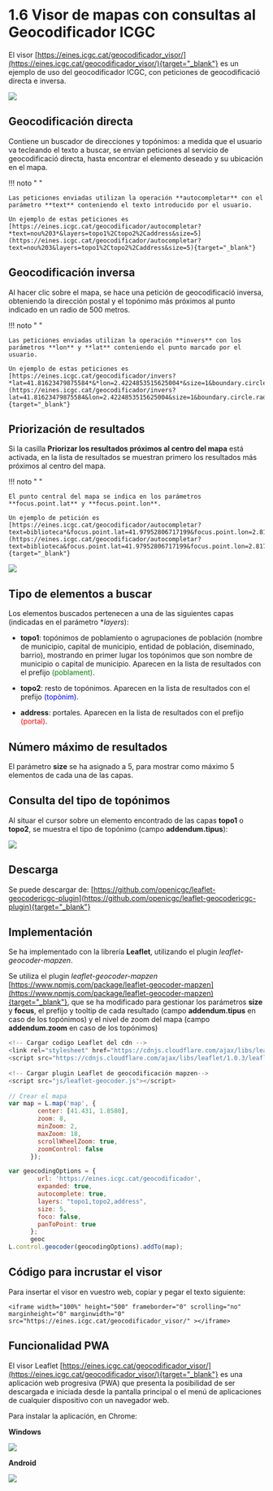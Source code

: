 # 1.6 Visor de mapas con consultas al Geocodificador ICGC

El visor [https://eines.icgc.cat/geocodificador_visor/](https://eines.icgc.cat/geocodificador_visor/){target="_blank"} es un ejemplo de uso del geocodificador ICGC, con peticiones de geocodificació directa e inversa.

![](../img/visorSencer.png)

## Geocodificación directa

Contiene un buscador de direcciones y topónimos: a medida que el usuario va tecleando el texto a buscar, se envían peticiones al servicio de geocodificació directa, hasta encontrar el elemento deseado y su ubicación en el mapa.

!!! noto " "

    Las peticiones enviadas utilizan la operación **autocompletar** con el parámetro **text** conteniendo el texto introducido por el usuario. 
    
    Un ejemplo de estas peticiones es [https://eines.icgc.cat/geocodificador/autocompletar?*text=nou%203*&layers=topo1%2Ctopo2%2Caddress&size=5](https://eines.icgc.cat/geocodificador/autocompletar?text=nou%203&layers=topo1%2Ctopo2%2Caddress&size=5){target="_blank"}


## Geocodificación inversa

Al hacer clic sobre el mapa, se hace una petición de geocodificació inversa, obteniendo la dirección postal y el topónimo más próximos al punto indicado en un radio de 500 metros.

!!! noto " "

    Las peticiones enviadas utilizan la operación **invers** con los parámetros **lon** y **lat** conteniendo el punto marcado por el usuario. 
    
    Un ejemplo de estas peticiones es [https://eines.icgc.cat/geocodificador/invers?*lat=41.81623479875584*&*lon=2.4224853515625004*&size=1&boundary.circle.radius=0.5&layers=topo2,address](https://eines.icgc.cat/geocodificador/invers?lat=41.81623479875584&lon=2.4224853515625004&size=1&boundary.circle.radius=0.5&layers=topo2,address){target="_blank"}


## Priorización de resultados

Si la casilla **Priorizar los resultados próximos al centro del mapa** está activada, en la lista de resultados se muestran primero los resultados más próximos al centro del mapa.

!!! noto " "

    El punto central del mapa se indica en los parámetros **focus.point.lat** y **focus.point.lon**. 
    
    Un ejemplo de petición es  [https://eines.icgc.cat/geocodificador/autocompletar?text=biblioteca*&focus.point.lat=41.97952806717199&focus.point.lon=2.8178000450134277*&layers=topo1%2Ctopo2%2Caddress&size=5](https://eines.icgc.cat/geocodificador/autocompletar?text=biblioteca&focus.point.lat=41.97952806717199&focus.point.lon=2.8178000450134277&layers=topo1%2Ctopo2%2Caddress&size=5){target="_blank"}

![](../img/visorPrioritzarDoble.png)

## Tipo de elementos a buscar

Los elementos buscados pertenecen a una de las siguientes capas (indicadas en el parámetro **layers*):

* **topo1**: topónimos de poblamiento o agrupaciones de población (nombre de municipio, capital de municipio, entidad de población, diseminado, barrio), mostrando en primer lugar los topónimos que son nombre de municipio o capital de municipio.
Aparecen en la lista de resultados con el prefijo <span style="color:green">(poblament)</span>.

* **topo2**: resto de topónimos.
Aparecen en la lista de resultados con el prefijo <span style="color:blue">(topònim)</span>.

* **address**: portales.
Aparecen en la lista de resultados con el prefijo <span style="color:red">(portal)</span>.

## Número máximo de resultados

El parámetro **size** se ha asignado a 5, para mostrar como máximo 5 elementos de cada una de las capas.

## Consulta del tipo de topónimos

Al situar el cursor sobre un elemento encontrado de las capas **topo1** o **topo2**, se muestra el tipo de topónimo (campo **addendum.tipus**):

![](../img/tipusToponimsVisor.png)

## Descarga

Se puede descargar de:  [https://github.com/openicgc/leaflet-geocodericgc-plugin](https://github.com/openicgc/leaflet-geocodericgc-plugin){target="_blank"} 

## Implementación 

Se ha implementado con la librería **Leaflet**, utilizando el plugin *leaflet-geocoder-mapzen*.

Se utiliza el plugin *leaflet-geocoder-mapzen* [https://www.npmjs.com/package/leaflet-geocoder-mapzen](https://www.npmjs.com/package/leaflet-geocoder-mapzen){target="_blank"}, que se ha modificado para gestionar los parámetros **size** y **focus**, el prefijo y tooltip de cada resultado (campo **addendum.tipus** en caso de los topónimos) y el nivel de zoom del mapa (campo **addendum.zoom** en caso de los topónimos)


``` js
<!-- Cargar codigo Leaflet del cdn -->
<link rel="stylesheet" href="https://cdnjs.cloudflare.com/ajax/libs/leaflet/1.0.3/leaflet.css">
<script src="https://cdnjs.cloudflare.com/ajax/libs/leaflet/1.0.3/leaflet.js"></script>
 
<!-- Cargar plugin Leaflet de geocodificación mapzen-->
<script src="js/leaflet-geocoder.js"></script>
 
// Crear el mapa
var map = L.map('map', {
        center: [41.431, 1.8580],
        zoom: 8,
        minZoom: 2,
        maxZoom: 18,
        scrollWheelZoom: true,
        zoomControl: false
      });

var geocodingOptions = {
        url: 'https://eines.icgc.cat/geocodificador',
        expanded: true,
        autocomplete: true,
        layers: "topo1,topo2,address",
        size: 5,
        foco: false,
        panToPoint: true
      };
      geoc
L.control.geocoder(geocodingOptions).addTo(map);
```

## Código para incrustar el visor
Para insertar el visor en vuestro web, copiar y pegar el texto siguiente:
``` { .html .copy }
<iframe width="100%" height="500" frameborder="0" scrolling="no" marginheight="0" marginwidth="0" src="https://eines.icgc.cat/geocodificador_visor/" ></iframe>
```

## Funcionalidad PWA
El visor Leaflet [https://eines.icgc.cat/geocodificador_visor/](https://eines.icgc.cat/geocodificador_visor/){target="_blank"} es una aplicación web progresiva (PWA) que presenta la posibilidad de ser descargada e iniciada desde la pantalla principal o el menú de aplicaciones de cualquier dispositivo con un navegador web.

Para instalar la aplicación, en Chrome:

**Windows** 

![](../img/pwa1.png)

**Android** 

![](../img/pwa2.png)

